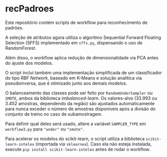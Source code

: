 # recPadroes

Este repositório contém scripts de workflow para reconhecimento de padrões.

A seleção de atributos agora utiliza o algoritmo Sequential Forward Floating Selection
(SFFS) implementado em `sffs.py`, dispensando o uso de RandomForest.

Além disso, o workflow aplica redução de dimensionalidade via PCA antes do
ajuste dos modelos.

O script inclui também uma implementação simplificada de um classificador do
tipo *RBF Network*, baseado em K-Means e solução analítica via pseudoinversa, que é otimizado
junto aos demais modelos.

O balanceamento das classes pode ser feito por `RandomUnderSampler` ou
`SMOTE`, ambos da biblioteca *imbalanced-learn*. Os valores-alvo (33.993
ou 3.452 amostras, dependendo da região) são ajustados automaticamente para
nunca exceder o número de amostras disponíveis após a divisão do conjunto de
treino no caso de subamostragem.

Para definir qual deles será usado, altere a variável `SAMPLER_TYPE` em
`workflow3.py` para `"under"` ou `"smote"`.

Para acelerar os modelos do scikit-learn, o script utiliza a biblioteca
`scikit-learn-intelex` (importada via `sklearnex`). Caso ela não esteja
instalada, execute `pip install scikit-learn-intelex` antes de rodar o
workflow.

